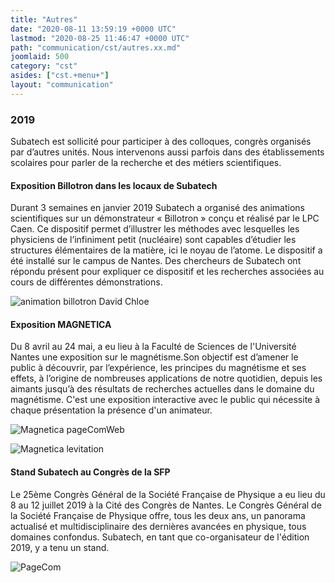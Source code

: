 ```yaml
---
title: "Autres"
date: "2020-08-11 13:59:19 +0000 UTC"
lastmod: "2020-08-25 11:46:47 +0000 UTC"
path: "communication/cst/autres.xx.md"
joomlaid: 500
category: "cst"
asides: ["cst.+menu+"]
layout: "communication"
---
```

### 2019

Subatech est sollicité pour participer à des colloques, congrès organisés par d’autres unités. Nous intervenons aussi parfois dans des établissements scolaires pour parler de la recherche et des métiers scientifiques.

#### Exposition Billotron dans les locaux de Subatech

Durant 3 semaines en janvier 2019 Subatech a organisé des animations scientifiques sur un démonstrateur « Billotron » conçu et réalisé par le LPC Caen. Ce dispositif permet d’illustrer les méthodes avec lesquelles les physiciens de l’infiniment petit (nucléaire) sont capables d’étudier les structures élémentaires de la matière, ici le noyau de l’atome. Le dispositif a été installé sur le campus de Nantes. Des chercheurs de Subatech ont répondu présent pour expliquer ce dispositif et les recherches associées au cours de différentes démonstrations.

![animation billotron David Chloe](images/Communication/bibliotheque/animation_billotron_David_Chloe.jpg)

#### Exposition MAGNETICA

Du 8 avril au 24 mai, a eu lieu à la Faculté de Sciences de l'Université Nantes une exposition sur le magnétisme.Son objectif est d’amener le public à découvrir, par l’expérience, les principes du magnétisme et ses effets, à l’origine de nombreuses applications de notre quotidien, depuis les aimants jusqu’à des résultats de recherches actuelles dans le domaine du magnétisme. C'est une exposition interactive avec le public qui nécessite à chaque présentation la présence d'un animateur.

![Magnetica pageComWeb](images/Communication/bibliotheque/Magnetica_pageComWeb.JPG)

![Magnetica levitation](images/Communication/bibliotheque/Magnetica_levitation.jpg)

#### Stand Subatech au Congrès de la SFP

Le 25ème Congrès Général de la Société Française de Physique a eu lieu du 8 au 12 juillet 2019 à la Cité des Congrès de Nantes. Le Congrès Général de la Société Française de Physique offre, tous les deux ans, un panorama actualisé et multidisciplinaire des dernières avancées en physique, tous domaines confondus. Subatech, en tant que co-organisateur de l'édition 2019, y a tenu un stand.

![PageCom](images/Communication/bibliotheque/PageCom.JPG)
